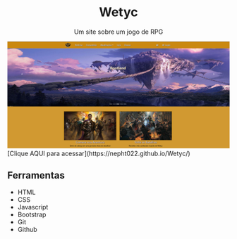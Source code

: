 <h1 align="center"> Wetyc </h1>

<p align="center">Um site sobre um jogo de RPG</p>

<img src="./assets/img/preview.png">
[Clique AQUI para acessar](https://nepht022.github.io/Wetyc/)

## Ferramentas

- HTML
- CSS
- Javascript
- Bootstrap
- Git
- Github
